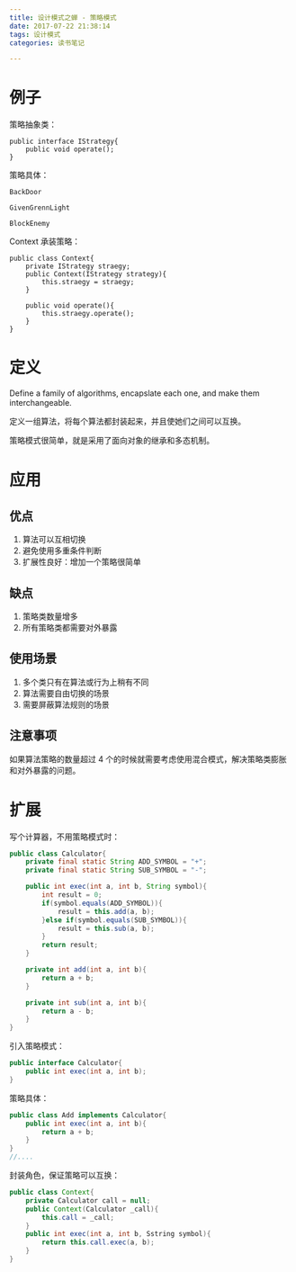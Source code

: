 ```yaml
---
title: 设计模式之蝉 - 策略模式
date: 2017-07-22 21:38:14
tags: 设计模式
categories: 读书笔记

---
```



# 例子

策略抽象类：

```
public interface IStrategy{
    public void operate();
}
```

策略具体：

```
BackDoor

GivenGrennLight

BlockEnemy
```

Context 承装策略：

```
public class Context{
    private IStrategy straegy;
    public Context(IStrategy strategy){
        this.straegy = straegy;
    }

    public void operate(){
        this.straegy.operate();
    }
}
```

# 定义

Define a family of algorithms, encapslate each one, and make them interchangeable.

定义一组算法，将每个算法都封装起来，并且使她们之间可以互换。

策略模式很简单，就是采用了面向对象的继承和多态机制。

# 应用

## 优点

1. 算法可以互相切换
2. 避免使用多重条件判断
3. 扩展性良好：增加一个策略很简单


## 缺点

1. 策略类数量增多
2. 所有策略类都需要对外暴露

## 使用场景

1. 多个类只有在算法或行为上稍有不同
2. 算法需要自由切换的场景
3. 需要屏蔽算法规则的场景

## 注意事项

如果算法策略的数量超过 4 个的时候就需要考虑使用混合模式，解决策略类膨胀和对外暴露的问题。

# 扩展

写个计算器，不用策略模式时：

```java
public class Calculator{
    private final static String ADD_SYMBOL = "+";
    private final static String SUB_SYMBOL = "-";

    public int exec(int a, int b, String symbol){
        int result = 0;
        if(symbol.equals(ADD_SYMBOL)){
            result = this.add(a, b);
        }else if(symbol.equals(SUB_SYMBOL)){
            result = this.sub(a, b);
        }
        return result;
    }

    private int add(int a, int b){
        return a + b;
    }

    private int sub(int a, int b){
        return a - b;
    }
}
```


引入策略模式：

```java
public interface Calculator{
    public int exec(int a, int b);
}
```

策略具体：

```java
public class Add implements Calculator{
    public int exec(int a, int b){
        return a + b;
    }
}
//....

```

封装角色，保证策略可以互换：

```java
public class Context{
    private Calculator call = null;
    public Context(Calculator _call){
        this.call = _call;
    }
    public int exec(int a, int b, Sstring symbol){
        return this.call.exec(a, b);
    }
}

```










